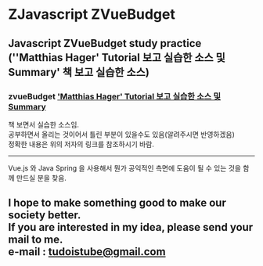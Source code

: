 # ZJavascript ZVueBudget
## Javascript ZVueBudget study practice (''Matthias Hager' Tutorial 보고 실습한 소스 및 Summary' 책 보고 실습한 소스)  

### zvueBudget ['Matthias Hager' Tutorial 보고 실습한 소스 및 Summary](https://matthiashager.com/ "Matthias Hager 의 Tutorial 보고 실습한 소스" )  


    
책 보면서 실습한 소스임.  
공부하면서 올리는 것이어서 틀린 부분이 있을수도 있음(알려주시면 반영하겠음)  
정확한 내용은 위의 저자의 링크를 참조하시기 바람.  

---
Vue.js 와 Java Spring 을 사용해서 뭔가 공익적인 측면에 도움이 될 수 있는 것을
함께 만드실 분을 찾음.

I hope to make something good to make our society better.  
If you are interested in my idea, please send your mail to me.  
e-mail : tudoistube@gmail.com
---
